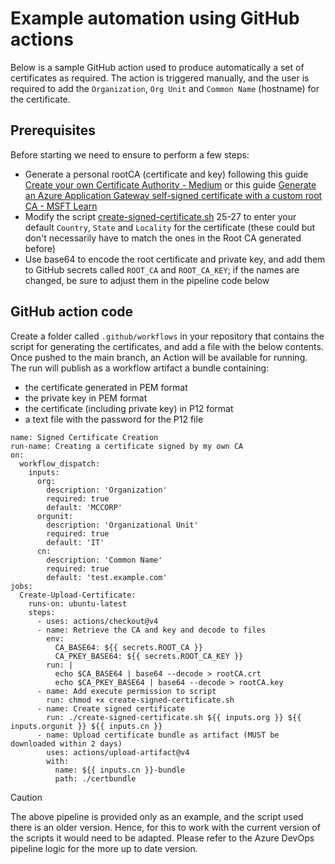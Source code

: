 # Example automation using GitHub actions

Below is a sample GitHub action used to produce automatically a set of certificates as required. The action is triggered manually, and the user is required to add the `Organization`, `Org Unit` and `Common Name` (hostname) for the certificate.

## Prerequisites

Before starting we need to ensure to perform a few steps:

* Generate a personal rootCA (certificate and key) following this guide [Create your own Certificate Authority - Medium](https://priyalwalpita.medium.com/create-your-own-certificate-authority-47f49d0ba086) or this guide [Generate an Azure Application Gateway self-signed certificate with a custom root CA - MSFT Learn](https://learn.microsoft.com/en-us/azure/application-gateway/self-signed-certificates)
* Modify the script [create-signed-certificate.sh](/create-signed-certificate.sh) 25-27 to enter your default `Country`, `State` and `Locality` for the certificate (these could but don't necessarily have to match the ones in the Root CA generated before)
* Use base64 to encode the root certificate and private key, and add them to GitHub secrets called `ROOT_CA` and `ROOT_CA_KEY`; if the names are changed, be sure to adjust them in the pipeline code below

## GitHub action code

Create a folder called `.github/workflows` in your repository that contains the script for generating the certificates, and add a file with the below contents. Once pushed to the main branch, an Action will be available for running. The run will publish as a workflow artifact a bundle containing:
* the certificate generated in PEM format
* the private key in PEM format
* the certificate (including private key) in P12 format
* a text file with the password for the P12 file

```
name: Signed Certificate Creation
run-name: Creating a certificate signed by my own CA
on: 
  workflow_dispatch:
    inputs:
      org:
        description: 'Organization'
        required: true
        default: 'MCCORP'
      orgunit:
        description: 'Organizational Unit'
        required: true
        default: 'IT'
      cn:
        description: 'Common Name'
        required: true
        default: 'test.example.com'
jobs:
  Create-Upload-Certificate:
    runs-on: ubuntu-latest
    steps:
      - uses: actions/checkout@v4
      - name: Retrieve the CA and key and decode to files
        env:
          CA_BASE64: ${{ secrets.ROOT_CA }}
          CA_PKEY_BASE64: ${{ secrets.ROOT_CA_KEY }}
        run: |
          echo $CA_BASE64 | base64 --decode > rootCA.crt
          echo $CA_PKEY_BASE64 | base64 --decode > rootCA.key
      - name: Add execute permission to script
        run: chmod +x create-signed-certificate.sh
      - name: Create signed certificate
        run: ./create-signed-certificate.sh ${{ inputs.org }} ${{ inputs.orgunit }} ${{ inputs.cn }}
      - name: Upload certificate bundle as artifact (MUST be downloaded within 2 days)
        uses: actions/upload-artifact@v4
        with:
          name: ${{ inputs.cn }}-bundle
          path: ./certbundle
```

> [!CAUTION]
> The above pipeline is provided only as an example, and the script used there is an older version. Hence, for this to work with the current version of the scripts it would need to be adapted. Please refer to the Azure DevOps pipeline logic for the more up to date version.